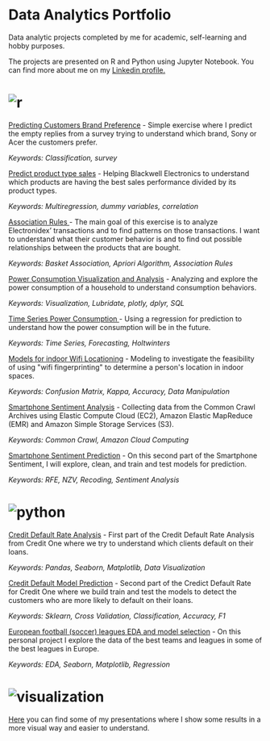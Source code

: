 # Data Analytics Portfolio
Data analytic projects completed by me for academic, self-learning and hobby purposes. 

The projects are presented on R and Python using Jupyter Notebook. You can find more about me on my <a href="https://www.linkedin.com/in/ffmc">Linkedin profile.</a>

<h1> <img src="https://img.shields.io/badge/Projects-R-blue" alt="r" style="max-width:100%;"></h1>

<a href="https://github.com/ffmc/data-analytics-portfolio/blob/master/Classification/Predicting%20which%20brand%20customer%20prefer.ipynb">Predicting Customers Brand Preference</a> - Simple exercise where I predict the empty replies from a survey trying to understand which brand, Sony or Acer the customers prefer.  

<i>Keywords: Classification, survey </i> 

<a href="https://github.com/ffmc/data-analytics-portfolio/blob/master/Multiple%20Regression/Predict%20product%20type%20sales.ipynb">Predict product type sales</a> - Helping Blackwell Electronics to understand which products are having the best sales performance divided by its product types. 

<i>Keywords: Multiregression, dummy variables, correlation</i>

<a href="https://github.com/ffmc/data-analytics-portfolio/blob/master/Association%20Rules/Market%20Basket%20Association.ipynb">Association Rules </a>- The main goal of this exercise is to analyze Electronidex’ transactions and to find patterns on those transactions. I want to understand what their customer behavior is and to find out possible relationships between the products that are bought.

<i>Keywords: Basket Association, Apriori Algorithm, Association Rules</i>

<a href="https://github.com/ffmc/data-analytics-portfolio/blob/master/Power%20Consumption%20Visualization%20and%20Analysis/Power%20Consumption%20Visualization%20and%20Analysis.ipynb">Power Consumption Visualization and Analysis</a> - Analyzing and explore the power consumption of a household to understand consumption behaviors.

<i>Keywords: Visualization, Lubridate, plotly, dplyr, SQL</i>

<a href="https://github.com/ffmc/data-analytics-portfolio/blob/master/Time%20Series%20for%20Power%20Consumption%20Forecasting/Power%20Consumption%20Visualization%20and%20Analysis.ipynb">Time Series Power Consumption </a> - Using a regression for prediction to understand how the power consumption will be in the future.

<i>Keywords: Time Series, Forecasting, Holtwinters </i>

<a href="https://github.com/ffmc/data-analytics-portfolio/blob/master/Models%20for%20indoor%20Wifi%20Locationing/Models%20for%20indoor%20Wifi%20Locationing.ipynb">Models for indoor Wifi Locationing</a> - Modeling to investigate the feasibility of using "wifi fingerprinting" to determine a person's location in indoor spaces.

<i>Keywords: Confusion Matrix, Kappa, Accuracy, Data Manipulation </i>

<a href="https://github.com/ffmc/data-analytics-portfolio/blob/master/Smartphone%20Sentiment%20Analysis/Smartphone%20Sentiment%20Analysis.ipynb">Smartphone Sentiment Analysis</a> - Collecting data from the Common Crawl Archives using Elastic Compute Cloud (EC2), Amazon Elastic MapReduce (EMR) and Amazon Simple Storage Services (S3).

<i>Keywords: Common Crawl, Amazon Cloud Computing </i>

<a href="https://github.com/ffmc/data-analytics-portfolio/blob/master/Smartphone%20Sentiment%20Prediction/Smartphone%20Sentiment%20Prediction.ipynb">Smartphone Sentiment Prediction</a> - On this second part of the Smartphone Sentiment, I will explore, clean, and train and test models for prediction.

<i>Keywords: RFE, NZV, Recoding, Sentiment Analysis </i>

<h1> <img src="https://img.shields.io/badge/Projects-Python-yellow" alt="python" style="max-width:100%;"></h1>

<a href="https://github.com/ffmc/data-analytics-portfolio/blob/master/Credit%20Default%20Rate%20Analysis/Credit%20Default%20Rate%20Analysis.ipynb">Credit Default Rate Analysis</a> - First part of the Credit Default Rate Analysis from Credit One where we try to understand which clients default on their loans.

<i>Keywords: Pandas, Seaborn, Matplotlib, Data Visualization </i>

<a href="https://github.com/ffmc/data-analytics-portfolio/blob/master/Credit%20Default%20Prediction%20Model/Credit%20Default%20Prediction%20.ipynb">Credit Default Model Prediction</a> - Second part of the Credict Default Rate for Credit One where we build train and test the models to detect the customers who are more likely to default on their loans. 

<i>Keywords: Sklearn, Cross Validation, Classification, Accuracy, F1 </i>

<a href="https://github.com/ffmc/data-analytics-portfolio/blob/master/European%20football%20(soccer)%20leagues%20EDA%20and%20model%20selection/Football_leagues.ipynb">European football (soccer) leagues EDA and model selection</a> - On this personal project I explore the data of the best teams and leagues in some of the best leagues in Europe.

<i>Keywords: EDA, Seaborn, Matplotlib, Regression </i>

<h1> <img src="https://img.shields.io/badge/Presentations-ppt-orange" alt="visualization" style="max-width:100%;"></h1>

<a href="https://github.com/ffmc/data-analytics-portfolio/tree/master/Presentations">Here</a> you can find some of my presentations where I show some results in a more visual way and easier to understand.



